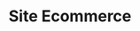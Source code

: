 ---
type: "project"
imgName: "shop-ecommerce.png"
path: "/portfolio/site-ecommerce"
title: "Site Ecommerce"
description: "ejijijdi zjdizdizidj zijdizjdizd zidjizdiz uhzduzhuhdz zhuzhduzduzu zdhzudhuzhduhzudh zhduzdhuzhduzhduzduhzduhzu"
---
